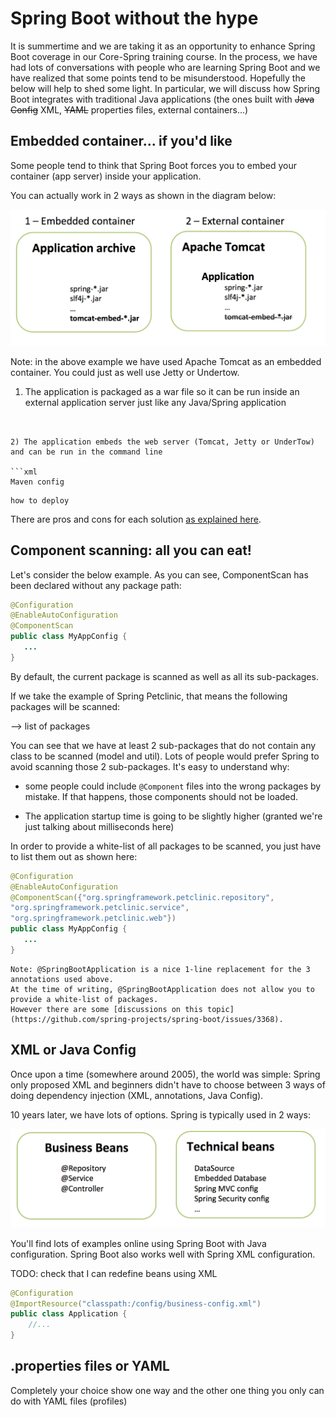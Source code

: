 # Spring Boot without the hype

It is summertime and we are taking it as an opportunity to enhance Spring Boot coverage in our Core-Spring training course.
In the process, we have had lots of conversations with people who are learning Spring Boot and we have realized that some points tend to be misunderstood.
Hopefully the below will help to shed some light. In particular, we will discuss how Spring Boot integrates with traditional Java applications (the ones built with ~~Java Config~~ XML, ~~YAML~~ properties files, external containers...)

## Embedded container... if you'd like

Some people tend to think that Spring Boot forces you to embed your container (app server) inside your application.

You can actually work in 2 ways as shown in the diagram below:

![containers](01-container-or-containerless.png)


Note: in the above example we have used Apache Tomcat as an embedded container. You could just as well use Jetty or Undertow.


1) The application is packaged as a war file so it can be run inside an external application server just like any Java/Spring application

```Maven config


2) The application embeds the web server (Tomcat, Jetty or UnderTow) and can be run in the command line

```xml
Maven config
```

```
how to deploy
```

There are pros and cons for each solution [as explained here](https://www.reddit.com/r/java/comments/36nt73/war_vs_containerless_spring_boot_etc/).

## Component scanning: all you can eat!

Let's consider the below example. As you can see, ComponentScan has been declared without any package path:

```java
@Configuration
@EnableAutoConfiguration
@ComponentScan
public class MyAppConfig {
   ...
}
```

By default, the current package is scanned as well as all its sub-packages.

If we take the example of Spring Petclinic, that means the following packages will be scanned:

--> list of packages

You can see that we have at least 2 sub-packages that do not contain any class to be scanned (model and util).
Lots of people would prefer Spring to avoid scanning those 2 sub-packages. It's easy to understand why:
- some people could include `@Component` files into the wrong packages by mistake. If that happens, those components should not be loaded.

- The application startup time is going to be slightly higher (granted we're just talking about milliseconds here)

In order to provide a white-list of all packages to be scanned, you just have to list them out as shown here:

```java
@Configuration
@EnableAutoConfiguration
@ComponentScan({"org.springframework.petclinic.repository",
"org.springframework.petclinic.service",
"org.springframework.petclinic.web"})
public class MyAppConfig {
   ...
}
```

```
Note: @SpringBootApplication is a nice 1-line replacement for the 3 annotations used above.
At the time of writing, @SpringBootApplication does not allow you to provide a white-list of packages.
However there are some [discussions on this topic](https://github.com/spring-projects/spring-boot/issues/3368).
```


## XML or Java Config
Once upon a time (somewhere around 2005), the world was simple: Spring only proposed XML and beginners didn't have to choose between 3 ways of doing dependency injection (XML, annotations, Java Config).

10 years later, we have lots of options. Spring is typically used in 2 ways:

![business beans vs technical beans](02-business-vs-technical-config.png)

You'll find lots of examples online using Spring Boot with Java configuration. Spring Boot also works well with Spring XML configuration.

TODO: check that I can redefine beans using XML

```java
@Configuration
@ImportResource("classpath:/config/business-config.xml")
public class Application {
 	//...
}
```


## .properties files or YAML
Completely your choice
show one way and the other
one thing you only can do with YAML files (profiles)
